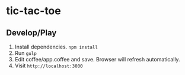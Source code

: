 # tic-tac-toe


## Develop/Play

1. Install dependencies. `npm install`
2. Run `gulp`
3. Edit coffee/app.coffee and save. Browser will refresh automatically.
4. Visit `http://localhost:3000`
